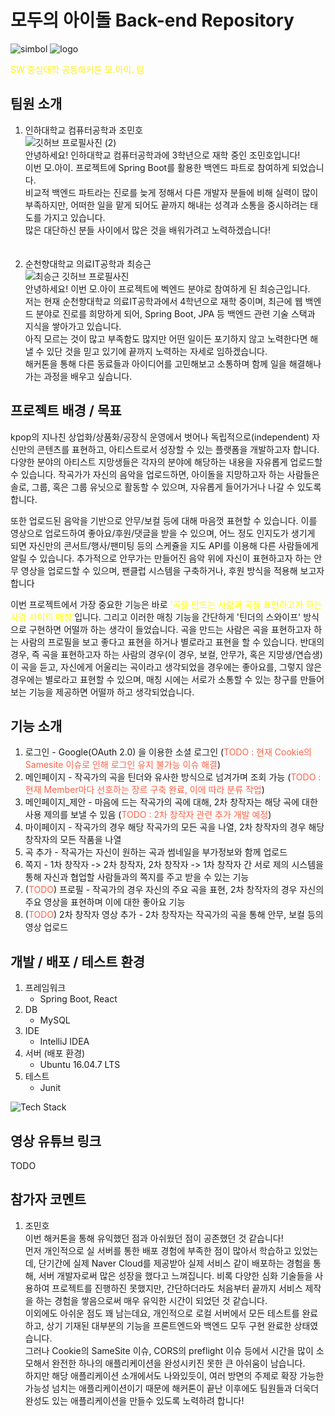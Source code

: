 # 모두의 아이돌 Back-end Repository

![simbol](https://user-images.githubusercontent.com/66549638/175392597-2f8b4842-9992-4a63-b0cb-134826c1f419.png)
![logo](https://user-images.githubusercontent.com/66549638/175392600-8c3d38b6-89fe-4ab1-a22b-02e4c0a32e1b.png)

<span style="color:	#fef01b">SW 중심대학 공동해커톤 모.아이. 팀</span>

## 팀원 소개

1. 인하대학교 컴퓨터공학과 조민호<br>
   ![깃허브 프로필사진 (2)](https://user-images.githubusercontent.com/66549638/174716439-67e300df-919e-4c54-a0ac-f269d0513de9.jpg) <br>
   안녕하세요! 인하대학교 컴퓨터공학과에 3학년으로 재학 중인 조민호입니다! <br>
   이번 모.아이. 프로젝트에 Spring Boot를 활용한 백엔드 파트로 참여하게 되었습니다. <br>
   비교적 백엔드 파트라는 진로를 늦게 정해서 다른 개발자 분들에 비해 실력이 많이 부족하지만, 어떠한 일을 맡게 되어도 끝까지 해내는 성격과 소통을 중시하려는 태도를 가지고 있습니다. <br>
   많은 대단하신 분들 사이에서 많은 것을 배워가려고 노력하겠습니다! <br>
   <br><br>
2. 순천향대학교 의료IT공학과 최승근<br>
   ![최승근 깃허브 프로필사진](https://avatars.githubusercontent.com/u/77659341?s=400&u=738378afa8163d8c981a06ca13fc1910130c353f&v=4)<br>
   안녕하세요! 이번 모.아이 프로젝트에 벡엔드 분야로 참여하게 된 최승근입니다.<br> 저는 현재 순천향대학교 의료IT공학과에서 4학년으로 재학 중이며, 최근에 웹 백엔드 분야로 진로를 희망하게 되어, Spring Boot, JPA 등 백엔드 관련 기술 스택과 지식을 쌓아가고 있습니다.<br>아직 모르는 것이 많고 부족함도 많지만 어떤 일이든 포기하지 않고 노력한다면 해낼 수 있단 것을 믿고 있기에 끝까지 노력하는 자세로 임하겠습니다. <br>해커톤을 통해 다른 동료들과 아이디어를 고민해보고 소통하며 함께 일을 해결해나가는 과정을 배우고 싶습니다.<br>

## 프로젝트 배경 / 목표

kpop의 지나친 상업화/상품화/공장식 운영에서 벗어나 독립적으로(independent) 자신만의 콘텐츠를 표현하고, 아티스트로서 성장할 수 있는 플랫폼을 개발하고자 합니다. 다양한 분야의 아티스트 지망생들은 각자의 분야에 해당하는 내용을 자유롭게 업로드할 수 있습니다. 작곡가가 자신의 음악을 업로드하면, 아이돌을 지망하고자 하는 사람들은 솔로, 그룹, 혹은 그룹 유닛으로 활동할 수 있으며, 자유롭게 들어가거나 나갈 수 있도록 합니다.

또한 업로드된 음악을 기반으로 안무/보컬 등에 대해 마음껏 표현할 수 있습니다. 이를 영상으로 업로드하여 좋아요/후원/댓글을 받을 수 있으며, 어느 정도 인지도가 생기게 되면 자신만의 콘서트/행사/팬미팅 등의 스케쥴을 지도 API를 이용해 다른 사람들에게 알릴 수 있습니다. 추가적으로 안무가는 만들어진 음악 위에 자신이 표현하고자 하는 안무 영상을 업로드할 수 있으며, 팬클럽 시스템을 구축하거나, 후원 방식을 적용해 보고자 합니다

이번 프로젝트에서 가장 중요한 기능은 바로 <span style="color:yellow">'곡을 만드는 사람과 곡을 표현하고자 하는 사람 사이의 매칭'</span>입니다. 그리고 이러한 매칭 기능을 간단하게 '틴더의 스와이프' 방식으로 구현하면 어떨까 하는 생각이 들었습니다. 곡을 만드는 사람은 곡을 표현하고자 하는 사람의 프로필을 보고 좋다고 표현을 하거나 별로라고 표현을 할 수 있습니다.
반대의 경우, 즉 곡을 표현하고자 하는 사람의 경우(이 경우, 보컬, 안무가, 혹은 지망생/연습생) 이 곡을 듣고, 자신에게 어울리는 곡이라고 생각되었을 경우에는 좋아요를, 그렇지 않은 경우에는 별로라고 표현할 수 있으며, 매칭 시에는 서로가 소통할 수 있는 창구를 만들어보는 기능을 제공하면 어떨까 하고 생각되었습니다.

## 기능 소개

1. 로그인 - Google(OAuth 2.0) 을 이용한 소셜 로그인 (<span style="color:tomato">TODO : 현재 Cookie의 Samesite 이슈로 인해 로그인 유지 불가능 이슈 해결</span>)
2. 메인페이지 - 작곡가의 곡을 틴더와 유사한 방식으로 넘겨가며 조회 가능 (<span style="color:tomato">TODO : 현재 Member마다 선호하는 장르 구축 완료, 이에 따라 분류 작업</span>)
3. 메인페이지\_제안 - 마음에 드는 작곡가의 곡에 대해, 2차 창작자는 해당 곡에 대한 사용 제의를 보낼 수 있음 (<span style="color:tomato">TODO : 2차 창작자 관련 추가 개발 예정</span>)
4. 마이페이지 - 작곡가의 경우 해당 작곡가의 모든 곡을 나열, 2차 창작자의 경우 해당 창작자의 모든 작품을 나열
5. 곡 추가 - 작곡가는 자신이 원하는 곡과 썸네일을 부가정보와 함께 업로드
6. 쪽지 - 1차 창작자 -> 2차 창작자, 2차 창작자 -> 1차 창작자 간 서로 제의 시스템을 통해 자신과 협업할 사람들과의 쪽지를 주고 받을 수 있는 기능
7. (<span style="color:tomato">TODO</span>) 프로필 - 작곡가의 경우 자신의 주요 곡을 표현, 2차 창작자의 경우 자신의 주요 영상을 표현하며 이에 대한 좋아요 기능
8. (<span style="color:tomato">TODO</span>) 2차 창작자 영상 추가 - 2차 창작자는 작곡가의 곡을 통해 안무, 보컬 등의 영상 업로드

## 개발 / 배포 / 테스트 환경

1. 프레임워크
   - Spring Boot, React
2. DB
   - MySQL
3. IDE
   - IntelliJ IDEA
4. 서버 (배포 환경)
   - Ubuntu 16.04.7 LTS
5. 테스트
   - Junit

![Tech Stack](https://user-images.githubusercontent.com/66549638/175029844-00059e05-ef76-4b81-a06a-26b41d0ae645.jpg)

## 영상 유튜브 링크

TODO

## 참가자 코멘트

1. 조민호<br>
   이번 해커톤을 통해 유익했던 점과 아쉬웠던 점이 공존했던 것 같습니다! <br>
   먼저 개인적으로 실 서버를 통한 배포 경험에 부족한 점이 많아서 학습하고 있었는데, 단기간에 실제 Naver Cloud를 제공받아 실제 서비스 같이 배포하는 경험을 통해, 서버 개발자로써 많은 성장을 했다고 느껴집니다. 비록 다양한 심화 기술들을 사용하여 프로젝트를 진행하진 못했지만, 간단하더라도 처음부터 끝까지 서비스 제작을 하는 경험을 쌓음으로써 매우 유익한 시간이 되었던 것 같습니다. <br>
   이외에도 아쉬운 점도 꽤 남는데요, 개인적으로 로컬 서버에서 모든 테스트를 완료하고, 상기 기재된 대부분의 기능을 프론트엔드와 백엔드 모두 구현 완료한 상태였습니다. <br>
   그러나 Cookie의 SameSite 이슈, CORS의 preflight 이슈 등에서 시간을 많이 소모해서 완전한 하나의 애플리케이션을 완성시키진 못한 큰 아쉬움이 남습니다.<br>
   하지만 해당 애플리케이션 소개에서도 나와있듯이, 여러 방면의 주제로 확장 가능한 가능성 넘치는 애플리케이션이기 때문에 해커톤이 끝난 이후에도 팀원들과 더욱더 완성도 있는 애플리케이션을 만들수 있도록 노력하려 합니다!
